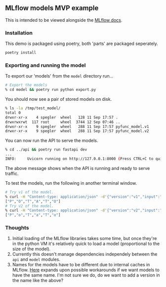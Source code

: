 ## MLflow models MVP example

This is intended to be viewed alongside the [MLflow docs](https://mlflow.org/docs/latest/models.html#mlflow-models).

### Installation

This demo is packaged using poetry, both 'parts' are packaged seperately.

```python
poetry install
```

### Exporting and running the model

To export our 'models' from the `model` directory run...

```bash
# Export the models
% cd model && poetry run python export.py
```

You should now see a pair of stored models on disk.

```bash
% ls -la /tmp/test_model/
total 0
drwxr-xr-x    4 spegler  wheel   128 11 Sep 17:57 .
drwxrwxrwt  117 root     wheel  3744 12 Sep 07:46 ..
drwxr-xr-x    9 spegler  wheel   288 11 Sep 17:57 pyfunc_model.v1
drwxr-xr-x    9 spegler  wheel   288 11 Sep 17:57 pyfunc_model.v2
```

You can now run the API to serve the models.

```bash
% cd ../api && poetry run fastapi dev
...
INFO:     Uvicorn running on http://127.0.0.1:8000 (Press CTRL+C to quit)
```

The above message shows when the API is running and ready to serve traffic.

To test the models, run the following in another terminal window.

```bash
# Try v1 of the model.
% curl -H "Content-type: application/json" -d'{"version":"v1","input":"potato"}' http://127.0.0.1:8000/model
["P","O","T","A","T","O"]
# Try v2 of the model.
% curl -H "Content-type: application/json" -d'{"version":"v2","input":"potato"}' http://127.0.0.1:8000/model
["P","o","T","a","T","o"]
```

### Thoughts

1. Initial loading of the MLflow libraries takes some time, but once they're
    in the python VM it's relatively quick to load a model (proportional to
    the size of the model).
2. Currently this doesn't manage dependencies independely between the `api` and
    `model` modules.
3. Names for the models have to be different due to internal caches in MLflow.
    [Here](https://mlflow.org/docs/latest/model/dependencies.html#limitation-of-code-paths-in-loading-multiple-models-with-the-same-module-name-but-different-implementations)
    expands upon possible workarounds if we want models to have the same name.
    I'm not sure we do, do we want to add a version in the name like the above?
